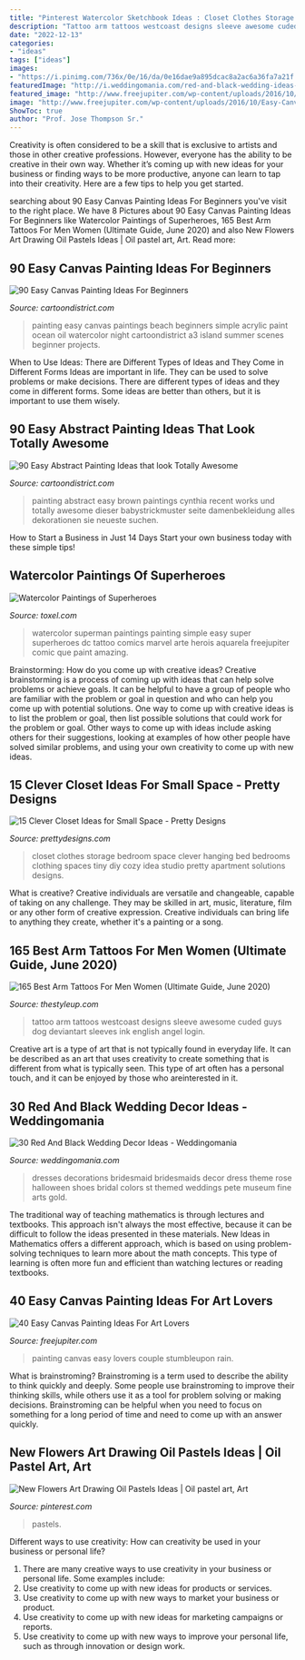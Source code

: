 ```yaml
---
title: "Pinterest Watercolor Sketchbook Ideas : Closet Clothes Storage Bedroom Space Clever Hanging Bed Bedrooms Clothing Spaces Tiny Diy Cozy Idea Studio Pretty Apartment Solutions Designs"
description: "Tattoo arm tattoos westcoast designs sleeve awesome cuded guys dog deviantart sleeves ink english angel login"
date: "2022-12-13"
categories:
- "ideas"
tags: ["ideas"]
images:
- "https://i.pinimg.com/736x/0e/16/da/0e16dae9a895dcac8a2ac6a36fa7a21f.jpg"
featuredImage: "http://i.weddingomania.com/red-and-black-wedding-ideas-19-500x750.jpg"
featured_image: "http://www.freejupiter.com/wp-content/uploads/2016/10/Easy-Canvas-Painting-Ideas-10.jpg"
image: "http://www.freejupiter.com/wp-content/uploads/2016/10/Easy-Canvas-Painting-Ideas-10.jpg"
ShowToc: true
author: "Prof. Jose Thompson Sr."
---
```



Creativity is often considered to be a skill that is exclusive to artists and those in other creative professions. However, everyone has the ability to be creative in their own way. Whether it’s coming up with new ideas for your business or finding ways to be more productive, anyone can learn to tap into their creativity. Here are a few tips to help you get started.

	

		
searching about 90 Easy Canvas Painting Ideas For Beginners you've visit to the right place. We have 8 Pictures about 90 Easy Canvas Painting Ideas For Beginners like Watercolor Paintings of Superheroes, 165 Best Arm Tattoos For Men Women (Ultimate Guide, June 2020) and also New Flowers Art Drawing Oil Pastels Ideas | Oil pastel art, Art. Read more:
		
    
## 90 Easy Canvas Painting Ideas For Beginners

<img loading=lazy src="http://www.cartoondistrict.com/wp-content/uploads/2017/06/Easy-Canvas-Painting-Ideas-For-Beginners17-1.jpg" onerror="this.onerror=null;this.src='https://tse2.mm.bing.net/th?id=OIP.vvkeAUxQvgkUVSxEPgOckQHaJ4&amp;pid=15.1';" alt="90 Easy Canvas Painting Ideas For Beginners">

_Source: cartoondistrict.com_

>painting easy canvas paintings beach beginners simple acrylic paint ocean oil watercolor night cartoondistrict a3 island summer scenes beginner projects. 

	

When to Use Ideas: There are Different Types of Ideas and They Come in Different Forms
Ideas are important in life. They can be used to solve problems or make decisions. There are different types of ideas and they come in different forms. Some ideas are better than others, but it is important to use them wisely.

    
## 90 Easy Abstract Painting Ideas That Look Totally Awesome

<img loading=lazy src="http://www.cartoondistrict.com/wp-content/uploads/2017/05/Easy-Abstract-Painting-Ideas35.jpg" onerror="this.onerror=null;this.src='https://tse4.mm.bing.net/th?id=OIP.-pQmBAbSIcILBbob1SbTJwHaKE&amp;pid=15.1';" alt="90 Easy Abstract Painting Ideas that look Totally Awesome">

_Source: cartoondistrict.com_

>painting abstract easy brown paintings cynthia recent works und totally awesome dieser babystrickmuster seite damenbekleidung alles dekorationen sie neueste suchen. 

	

How to Start a Business in Just 14 Days
Start your own business today with these simple tips!

    
## Watercolor Paintings Of Superheroes

<img loading=lazy src="http://www.toxel.com/wp-content/uploads/2014/05/superwatercolor03.jpg" onerror="this.onerror=null;this.src='https://tse3.mm.bing.net/th?id=OIP.XLoJAHo6FWk8ou7QneZBsgHaKh&amp;pid=15.1';" alt="Watercolor Paintings of Superheroes">

_Source: toxel.com_

>watercolor superman paintings painting simple easy super superheroes dc tattoo comics marvel arte herois aquarela freejupiter comic que paint amazing. 

	

Brainstorming: How do you come up with creative ideas?
Creative brainstorming is a process of coming up with ideas that can help solve problems or achieve goals. It can be helpful to have a group of people who are familiar with the problem or goal in question and who can help you come up with potential solutions. One way to come up with creative ideas is to list the problem or goal, then list possible solutions that could work for the problem or goal. Other ways to come up with ideas include asking others for their suggestions, looking at examples of how other people have solved similar problems, and using your own creativity to come up with new ideas.

    
## 15 Clever Closet Ideas For Small Space - Pretty Designs

<img loading=lazy src="https://www.prettydesigns.com/wp-content/uploads/2015/10/Clothes-Storage.jpg" onerror="this.onerror=null;this.src='https://tse1.mm.bing.net/th?id=OIP.1aTzA40VQhfVq9wn073BxQHaLF&amp;pid=15.1';" alt="15 Clever Closet Ideas for Small Space - Pretty Designs">

_Source: prettydesigns.com_

>closet clothes storage bedroom space clever hanging bed bedrooms clothing spaces tiny diy cozy idea studio pretty apartment solutions designs. 

	

What is creative?
Creative individuals are versatile and changeable, capable of taking on any challenge. They may be skilled in art, music, literature, film or any other form of creative expression. Creative individuals can bring life to anything they create, whether it's a painting or a song.

    
## 165 Best Arm Tattoos For Men Women (Ultimate Guide, June 2020)

<img loading=lazy src="https://thestyleup.com/wp-content/uploads/2015/03/38-WestCoast-Arm-Tattoo.jpg" onerror="this.onerror=null;this.src='https://tse3.mm.bing.net/th?id=OIP.K2WONUqRyRel4gp5kMTquwHaEr&amp;pid=15.1';" alt="165 Best Arm Tattoos For Men Women (Ultimate Guide, June 2020)">

_Source: thestyleup.com_

>tattoo arm tattoos westcoast designs sleeve awesome cuded guys dog deviantart sleeves ink english angel login. 

	

Creative art is a type of art that is not typically found in everyday life. It can be described as an art that uses creativity to create something that is different from what is typically seen. This type of art often has a personal touch, and it can be enjoyed by those who areinterested in it.

    
## 30 Red And Black Wedding Decor Ideas - Weddingomania

<img loading=lazy src="http://i.weddingomania.com/red-and-black-wedding-ideas-19-500x750.jpg" onerror="this.onerror=null;this.src='https://tse4.mm.bing.net/th?id=OIP.bVhLiaMAcYjBQ1s4MC4SQwHaLH&amp;pid=15.1';" alt="30 Red And Black Wedding Decor Ideas - Weddingomania">

_Source: weddingomania.com_

>dresses decorations bridesmaid bridesmaids decor dress theme rose halloween shoes bridal colors st themed weddings pete museum fine arts gold. 

	

The traditional way of teaching mathematics is through lectures and textbooks. This approach isn't always the most effective, because it can be difficult to follow the ideas presented in these materials. New Ideas in Mathematics offers a different approach, which is based on using problem-solving techniques to learn more about the math concepts. This type of learning is often more fun and efficient than watching lectures or reading textbooks.

    
## 40 Easy Canvas Painting Ideas For Art Lovers

<img loading=lazy src="http://www.freejupiter.com/wp-content/uploads/2016/10/Easy-Canvas-Painting-Ideas-10.jpg" onerror="this.onerror=null;this.src='https://tse3.mm.bing.net/th?id=OIP.xrrWS4eToBK7yNxF156iQQHaLt&amp;pid=15.1';" alt="40 Easy Canvas Painting Ideas For Art Lovers">

_Source: freejupiter.com_

>painting canvas easy lovers couple stumbleupon rain. 

	

What is brainstroming?
Brainstroming is a term used to describe the ability to think quickly and deeply. Some people use brainstroming to improve their thinking skills, while others use it as a tool for problem solving or making decisions. Brainstroming can be helpful when you need to focus on something for a long period of time and need to come up with an answer quickly.

    
## New Flowers Art Drawing Oil Pastels Ideas | Oil Pastel Art, Art

<img loading=lazy src="https://i.pinimg.com/736x/0e/16/da/0e16dae9a895dcac8a2ac6a36fa7a21f.jpg" onerror="this.onerror=null;this.src='https://tse3.mm.bing.net/th?id=OIP.3n7bwLPfKETwNxg0Ymn6PgAAAA&amp;pid=15.1';" alt="New Flowers Art Drawing Oil Pastels Ideas | Oil pastel art, Art">

_Source: pinterest.com_

>pastels. 

	

Different ways to use creativity: How can creativity be used in your business or personal life?
1. There are many creative ways to use creativity in your business or personal life. Some examples include: 
2. Use creativity to come up with new ideas for products or services. 
3. Use creativity to come up with new ways to market your business or product. 
4. Use creativity to come up with new ideas for marketing campaigns or reports. 
5. Use creativity to come up with new ways to improve your personal life, such as through innovation or design work.

